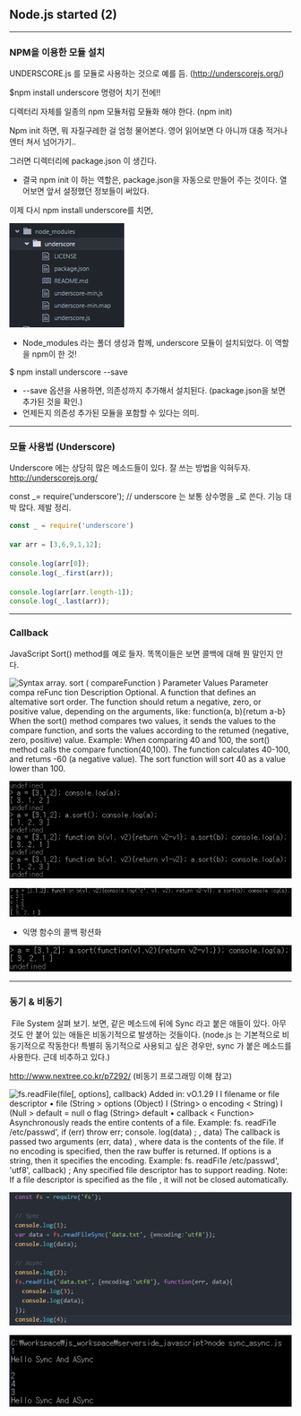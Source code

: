 ## Node.js started (2)

---

### NPM을 이용한 모듈 설치

UNDERSCORE.js 를 모듈로 사용하는 것으로 예를 듬. (http://underscorejs.org/)

$npm install underscore 명령어 치기 전에!! 

디렉터리 자체를 일종의 npm 모듈처럼 모듈화 해야 한다. (npm init)

Npm init 하면, 뭐 자질구레한 걸 엄청 물어본다. 영어 읽어보면 다 아니까 대충 적거나 엔터 쳐서 넘어가기..

그러면 디렉터리에 package.json 이 생긴다.

- 결국 npm init 이 하는 역할은, package.json을 자동으로 만들어 주는 것이다. 열어보면 앞서 설정했던 정보들이 써있다. 

  

이제 다시 npm install underscore를 치면,

![underscore  @ LICENSE  package.json  EE README.md  underscore-min.js  underscore-min.map  underscore.js ](../../upload/Sat,%2027%20Jun%202020%20170535.png)

- Node_modules 라는 폴더 생성과 함께, underscore 모듈이 설치되었다. 이 역할을 npm이 한 것!

 

$ npm install underscore --save 

- --save 옵션을 사용하면, 의존성까지 추가해서 설치된다. (package.json을 보면 추가된 것을 확인.)
- 언제든지 의존성 추가된 모듈을 포함할 수 있다는 의미.

---

### 모듈 사용법 (Underscore)

Underscore 에는 상당히 많은 메소드들이 있다. 잘 쓰는 방법을 익혀두자. http://underscorejs.org/

const _= require('underscore');  // underscore 는 보통 상수명을  _로 쓴다. 기능 대박 많다. 제발 정리.

```javascript
const _ = require('underscore')

var arr = [3,6,9,1,12];

console.log(arr[0]);
console.log(_.first(arr));

console.log(arr[arr.length-1]);
console.log(_.last(arr));
```

---

### Callback

JavaScript Sort() method를 예로 들자. 똑똑이들은 보면 콜백에 대해 뭔 말인지 안다.

![Syntax  array. sort ( compareFunction )  Parameter Values  Parameter  compa reFunc tion  Description  Optional. A function that defines an altemative sort order. The function should retum  a negative, zero, or positive value, depending on the arguments, like:  function(a, b){retum a-b}  When the sort() method compares two values, it sends the values to the compare  function, and sorts the values according to the retumed (negative, zero, positive)  value.  Example:  When comparing 40 and 100, the sort() method calls the compare function(40,100).  The function calculates 40-100, and retums -60 (a negative value).  The sort function will sort 40 as a value lower than 100. ](../../upload/Sat,%2027%20Jun%202020%20170818.png)

 

![undef ined  undef ined  undef ined  undef ined  undef ined  console. log(a);  a.sort(); console. log(a);  function b(vl ,  function b(vl ,  v2)freturn v2-v1Y ;  v2)freturn v 1-v2Y ;  a. sort(b);  a. sort(b);  console. log(a);  console. log(a); ](../../upload/Sat,%2027%20Jun%202020%20170821.png)

![funct ion  v2  console.  log  c  return v2-v1  console.  log(a  c  c  c ](../../upload/Sat,%2027%20Jun%202020%20170822.png)

-  익명 함수의 콜백 펑션화

![a.sort(funct ion(vl ,v2){return v2-v1 ; } ) ; console. log(a) ;  undef ined ](../../upload/Sat,%2027%20Jun%202020%20170825.png)

---

### 동기 & 비동기

​	File System 살펴 보기. 보면, 같은 메소드에 뒤에 Sync 라고 붙은 애들이 있다.  아무 것도 안 붙어 있는 애들은 비동기적으로 발생하는 것들이다. (node.js 는 기본적으로 비동기적으로 작동한다! 특별히 동기적으로 사용되고 싶은 경우만, sync 가 붙은 메소드를 사용한다. 근데 비추하고 있다.)

 http://www.nextree.co.kr/p7292/ (비동기 프로그래밍 이해 참고)

![fs.readFile(file[, options], callback)  Added in: vO.1.29  I I filename or file descriptor  • file  (String >  options (Object) I (String>  o encoding < String) I (Null > default = null  o flag (String> default  • callback < Function>  Asynchronously reads the entire contents of a file. Example:  fs. readFi1e  /etc/passwd',  if (err) throw err;  console. log(data) ;  , data)  The callback is passed two arguments (err, data) , where data is the contents of the file.  If no encoding is specified, then the raw buffer is returned.  If options is a string, then it specifies the encoding. Example:  fs. readFi1e  /etc/passwd',  'utf8',  callback) ;  Any specified file descriptor has to support reading.  Note: If a file descriptor is specified as the file , it will not be closed automatically. ](../../upload/Sat,%2027%20Jun%202020%20170950.png)

![const fs  — require('fs');  console. log(l) ;  var data = fs.readFi1eSync( 'data. txt', {encoding: 'utf8'  {encoding: utf8  console. log(data);  Async  console. log(2) ;  fs. readFi1e( 'data. txt',  console. log(3) ;  console. log(data) ;  console. log(4) ;  function (err,  data){ ](../../upload/Sat,%2027%20Jun%202020%20170951.png)

![C: fiworkspacefij s_workspacefiservers de_j avascr ipt>node sync_async js  Hel 10 Sync And ASync  4  Hel 10 Sync And ASync ](../../upload/Sat,%2027%20Jun%202020%20170947.png)